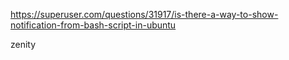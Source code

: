 https://superuser.com/questions/31917/is-there-a-way-to-show-notification-from-bash-script-in-ubuntu

zenity
